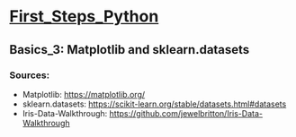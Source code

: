 # [First_Steps_Python](https://github.com/asofcs/First_Steps_Python)

## Basics_3: Matplotlib and sklearn.datasets
### Sources:
- Matplotlib: https://matplotlib.org/
- sklearn.datasets: https://scikit-learn.org/stable/datasets.html#datasets
- Iris-Data-Walkthrough: https://github.com/jewelbritton/Iris-Data-Walkthrough
